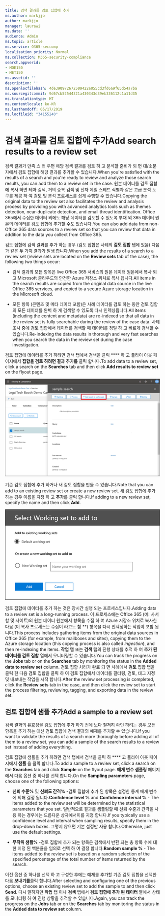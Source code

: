 ```yaml
---
title: 검색 결과를 검토 집합에 추가
ms.author: markjjo
author: markjjo
manager: laurawi
ms.date: ''
audience: Admin
ms.topic: article
ms.service: O365-seccomp
localization_priority: Normal
ms.collection: M365-security-compliance
search.appverid:
- MOE150
- MET150
ms.assetid: ''
description: ''
ms.openlocfilehash: 4de390972672509422e055cd3fd6a9f65d54a7ba
ms.sourcegitcommit: 9d67cb52544321a430343d39eb336112c1a11d35
ms.translationtype: MT
ms.contentlocale: ko-KR
ms.lasthandoff: 05/17/2019
ms.locfileid: "34155240"
---
```

# <a name="add-search-results-to-a-review-set"></a><span data-ttu-id="2d4e9-102">검색 결과를 검토 집합에 추가</span><span class="sxs-lookup"><span data-stu-id="2d4e9-102">Add search results to a review set</span></span>

<span data-ttu-id="2d4e9-103">검색 결과가 만족 스 러 우면 해당 검색 결과를 검토 하 고 분석할 준비가 되 면 대/소문자에서 검토 집합에 해당 결과를 추가할 수 있습니다.</span><span class="sxs-lookup"><span data-stu-id="2d4e9-103">When you're satisfied with the results of a search and you're ready to review and analyze those search results, you can add them to a review set in the case.</span></span> <span data-ttu-id="2d4e9-104">원본 데이터를 검토 집합에 복사 하면 테마 검색, 거의 중복 검색 및 전자 메일 스레드 식별과 같은 고급 분석 도구를 제공 하 여 검토 및 분석 프로세스를 쉽게 수행할 수 있습니다.</span><span class="sxs-lookup"><span data-stu-id="2d4e9-104">Copying the original data to the review set also facilitates the review and analysis process by providing you with advanced analytics tools such as themes detection, near-duplicate detection, and email thread identification.</span></span> <span data-ttu-id="2d4e9-105">Office 365에서 수집한 데이터 외에도 해당 데이터를 검토할 수 있도록 부재 외 365 데이터 원본의 데이터를 검토 집합에 추가할 수도 있습니다.</span><span class="sxs-lookup"><span data-stu-id="2d4e9-105">You can also add data from non-Office 365 data sources to a review set so that you can review that data in addition to the data you collect from Office 365.</span></span>

<span data-ttu-id="2d4e9-106">검토 집합에 검색 결과를 추가 하는 경우 (검토 집합은 사례의 **검토 집합** 탭에 있음) 다음과 같은 두 가지 결과가 발생 합니다.</span><span class="sxs-lookup"><span data-stu-id="2d4e9-106">When you add the results of a search to a review set (review sets are located on the **Review sets** tab of the case), the following two things occur:</span></span>

- <span data-ttu-id="2d4e9-107">검색 결과의 모든 항목은 live Office 365 서비스의 원본 데이터 원본에서 복사 되 고 Microsoft 클라우드의 안전한 Azure 저장소 위치로 복사 됩니다.</span><span class="sxs-lookup"><span data-stu-id="2d4e9-107">All items in the search results are copied from the original data source in the live Office 365 services, and copied to a secure Azure storage location in the Microsoft cloud.</span></span>

- <span data-ttu-id="2d4e9-108">모든 항목 (콘텐츠 및 메타 데이터 포함)은 사례 데이터를 검토 하는 동안 검토 집합의 모든 데이터를 완벽 하 게 검색할 수 있도록 다시 인덱싱됩니다.</span><span class="sxs-lookup"><span data-stu-id="2d4e9-108">All items (including the content and metadata) are re-indexed so that all data in the review set is fully searchable during the review of the case data.</span></span> <span data-ttu-id="2d4e9-109">사례 조사 중에 검토 집합에서 데이터를 검색할 때 데이터를 정밀 하 고 빠르게 검색할 수 있습니다.</span><span class="sxs-lookup"><span data-stu-id="2d4e9-109">Re-indexing the data results in thorough and very fast searches when you search the data in the review set during the case investigation.</span></span>

<span data-ttu-id="2d4e9-110">검토 집합에 데이터를 추가 하려면 검색 탭에서 검색을 클릭 \*\*\*\* 하 고 플라이 아웃 페이지에서 **집합을 검토 하려면 결과 추가를** 클릭 합니다.</span><span class="sxs-lookup"><span data-stu-id="2d4e9-110">To add data to a review set, click a search on the **Searches** tab and then click **Add results to review set** on the flyout page.</span></span>

![검토 집합에 데이터 추가](../media/c1b4fc00-7a15-4587-b9b0-ce594bb02e4d.png)

<span data-ttu-id="2d4e9-112">기존 검토 집합에 추가 하거나 새 검토 집합을 만들 수 있습니다.</span><span class="sxs-lookup"><span data-stu-id="2d4e9-112">Note that you can add to an existing review set or create a new review set.</span></span>  <span data-ttu-id="2d4e9-113">새 검토 집합에 추가 하는 경우 이름을 지정 하 고 **추가**를 클릭 합니다.</span><span class="sxs-lookup"><span data-stu-id="2d4e9-113">If adding to a new review set, specify the name and then click **Add**.</span></span>

![검토 집합 선택](../media/e8c6ab51-da8d-4c39-9b21-26bfdf453fb9.png)

<span data-ttu-id="2d4e9-115">검토 집합에 데이터를 추가 하는 것은 장시간 실행 되는 프로세스입니다.</span><span class="sxs-lookup"><span data-stu-id="2d4e9-115">Adding data to a review set is a long-running process.</span></span> <span data-ttu-id="2d4e9-116">이 프로세스에는 Office 365 (예: 사서함 및 사이트)의 원본 데이터 원본에서 항목을 수집 하 여 Azure 저장소 위치로 복사한 다음 (이 복사 프로세스는 수집이 라고도 함 \*\*) 항목을 다시 인덱싱하는 작업이 포함 됩니다.</span><span class="sxs-lookup"><span data-stu-id="2d4e9-116">This process includes gathering items from the original data sources in Office 365 (for example, from mailboxes and sites), copying them to the Azure storage location (this copying process is also called *ingestion*), and then re-indexing the items.</span></span> <span data-ttu-id="2d4e9-117">**작업** 탭 또는 **검색** 탭의 진행 상태를 추적 하 여 **추가 된 데이터를 검토 집합** 열에서 모니터링할 수 있습니다.</span><span class="sxs-lookup"><span data-stu-id="2d4e9-117">You can track the progress on the **Jobs** tab or on the **Searches** tab by monitoring the status in the **Added data to review set** column.</span></span> <span data-ttu-id="2d4e9-118">검토 집합 처리가 완료 되 면 사례에서 **검토** 집합 탭을 클릭 한 다음 검토 집합을 클릭 하 여 검토 집합에서 데이터를 필터링, 검토, 태그 지정 및 내보내는 작업을 시작 합니다.</span><span class="sxs-lookup"><span data-stu-id="2d4e9-118">After the review set processing is completed, click the **Review sets** tab in the case, and then click the review set to start the process filtering, reviewing, tagging, and exporting data in the review set.</span></span>

## <a name="add-a-sample-to-a-review-set"></a><span data-ttu-id="2d4e9-119">검토 집합에 샘플 추가</span><span class="sxs-lookup"><span data-stu-id="2d4e9-119">Add a sample to a review set</span></span>

<span data-ttu-id="2d4e9-120">검색 결과의 유효성을 검토 집합에 추가 하기 전에 보다 철저히 확인 하려는 경우 모든 항목을 추가 하는 대신 검토 집합에 검색 결과의 예제를 추가할 수 있습니다.</span><span class="sxs-lookup"><span data-stu-id="2d4e9-120">If you want to validate the results of a search more thoroughly before adding all of them to a review set, you can add a sample of the search results to a review set instead of adding everything.</span></span>

<span data-ttu-id="2d4e9-121">검토 집합에 샘플을 추가 하려면 검색 탭에서 검색을 클릭 하 \*\*\*\* 고 플라이 아웃 페이지에서 **샘플** 을 클릭 합니다.</span><span class="sxs-lookup"><span data-stu-id="2d4e9-121">To add a sample to a review set, click a search on the **Searches** tab and click **Sample** on the flyout page.</span></span> <span data-ttu-id="2d4e9-122">**매개 변수 샘플링** 페이지에서 다음 옵션 중 하나를 선택 합니다.</span><span class="sxs-lookup"><span data-stu-id="2d4e9-122">On the **Sampling parameters** page, choose one of the following options:</span></span>

- <span data-ttu-id="2d4e9-123">**신뢰 수준%** 및 **신뢰도 간격%** -검토 집합에 추가 된 항목은 설정한 통계 매개 변수에 의해 결정 됩니다.</span><span class="sxs-lookup"><span data-stu-id="2d4e9-123">**Confidence level %** and **Confidence interval %** - The items added to the review set will be determined by the statistical parameters that you set.</span></span> <span data-ttu-id="2d4e9-124">일반적으로 결과를 샘플링할 때 신뢰 수준과 간격을 사용 하는 경우에는 드롭다운 상자에서이를 지정 합니다.</span><span class="sxs-lookup"><span data-stu-id="2d4e9-124">If you typically use a confidence level and interval when sampling results, specify them in the drop-down boxes.</span></span> <span data-ttu-id="2d4e9-125">그렇지 않으면 기본 설정만 사용 합니다.</span><span class="sxs-lookup"><span data-stu-id="2d4e9-125">Otherwise, just use the default settings.</span></span>

- <span data-ttu-id="2d4e9-126">**무작위 샘플%** -검토 집합에 추가 되는 항목은 검색에서 반환 되는 총 항목 수에 대 한 지정 된 백분율을 임의로 선택 하 여 결정 합니다.</span><span class="sxs-lookup"><span data-stu-id="2d4e9-126">**Random sample %** - The items added to the review set is based on a random selection of the specified percentage of the total number of items returned by the search.</span></span>

<span data-ttu-id="2d4e9-127">이전 옵션 중 하나를 선택 하 고 구성한 후에는 예제를 추가할 기존 검토 집합을 선택한 다음 **보내기를**클릭 합니다.</span><span class="sxs-lookup"><span data-stu-id="2d4e9-127">After selecting and configuring one of the previous options, choose an existing review set to add the sample to and then click **Send**.</span></span> <span data-ttu-id="2d4e9-128">다시 말하지만 **작업** 탭 이나 **검색** 탭에서 **검토 집합에 추가 된 데이터** 열에서 상태를 모니터링 하 여 진행 상황을 추적할 수 있습니다.</span><span class="sxs-lookup"><span data-stu-id="2d4e9-128">Again, you can track the progress on the **Jobs** tab or on the **Searches** tab by monitoring the status in the **Added data to review set** column.</span></span>
